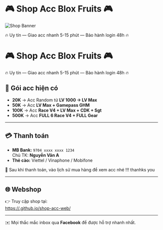 # 🎮 Shop Acc Blox Fruits 🎮

![Shop Banner](banner.png)

🔥 Uy tín — Giao acc nhanh 5-15 phút — Bảo hành login 48h 🔥

# 🎮 Shop Acc Blox Fruits 🎮

🔥 Uy tín — Giao acc nhanh 5-15 phút — Bảo hành login 48h 🔥

## 💎 Gói acc hiện có
- **20K** → Acc Random từ **LV 1000 → LV Max**
- **50K** → Acc **LV Max + Gamepass GHM**
- **100K** → Acc **Race V4 + LV Max + CDK + Sgt**
- **500K** → Acc **FULL 6 Race V4 + FULL Gear**

---

## 💳 Thanh toán
- **MB Bank:** `9704 xxxx xxxx 1234`  
  Chủ TK: **Nguyễn Văn A**  
- **Thẻ cào:** Viettel / Vinaphone / Mobifone  

📌 Sau khi thanh toán, vào lịch sử mua hàng để xem acc nhé !!! thanhks you

---

## 🌐 Webshop
👉 Truy cập shop tại:  
[https://<username>.github.io/shop-acc-web/](https://<username>.github.io/shop-acc-web/)

---

✉️ Mọi thắc mắc inbox qua **Facebook** để được hỗ trợ nhanh nhất.
